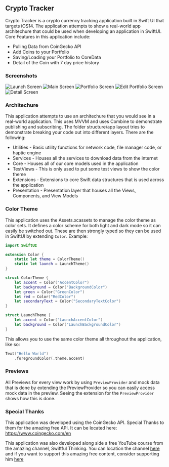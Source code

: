 ## Crypto Tracker

Crypto Tracker is a crypto currency tracking application built in Swift UI that targets iOS14. The application attempts to show a real-world app architechure that could be used when developing an application in SwiftUI. Core Features in this application include:

* Pulling Data from CoinGecko API
* Add Coins to your Portfolio
* Saving/Loading your Portfolio to CoreData
* Detail of the Coin with 7 day price history

### Screenshots

![Launch Screen](screenshots/launch.png?raw=true)
![Main Screen](screenshots/all-coins.png?raw=true)
![Portfolio Screen](screenshots/portfolio.png?raw=true)
![Edit Portfolio Screen](screenshots/edit-portfolio.png?raw=true)
![Detail Screen](screenshots/detail.png?raw=true)

### Architechure

This application attempts to use an architechure that you would see in a real-world application. This uses MVVM and uses Combine to demonstrate publishing and subscribing. The folder structure/app layout tries to demonstrate breaking your code out into different layers. There are the following:

* Utilities - Basic utility functions for network code, file manager code, or haptic engine
* Services - Houses all the services to download data from the internet
* Core - Houses all of our core models used in the application
* TestViews - This is only used to put some test views to show the color theme
* Extensions - Extensions to core Swift data structures that is used across the application
* Presentation - Presentation layer that houses all the Views, Components, and View Models

### Color Theme

This application uses the Assets.xcassets to manage the color theme as color sets. It defines a color scheme for both light and dark mode so it can easily be switched out. These are then strongly typed so they can be used in SwiftUI by extending `Color`. Example:

```swift
import SwiftUI

extension Color {
    static let theme = ColorTheme()
    static let launch = LaunchTheme()
}

struct ColorTheme {
    let accent = Color("AccentColor")
    let background = Color("BackgroundColor")
    let green = Color("GreenColor")
    let red = Color("RedColor")
    let secondaryText = Color("SecondaryTextColor")
}

struct LaunchTheme {
    let accent = Color("LaunchAccentColor")
    let background = Color("LaunchBackgroundColor")
}
```

This allows you to use the same color theme all throughout the application, like so:
```swift
Text("Hello World")
    .foregroundColor(.theme.accent)
```

### Previews

All Previews for every view work by using `PreviewProvider` and mock data that is done by extending the PreviewProvider so you can easily access mock data in the preview. Seeing the extension for the `PreviewProvider` shows how this is done.

### Special Thanks

This application was developed using the CoinGecko API. Special Thanks to them for the amazing free API. It can be located here: https://www.coingecko.com/en

This application was also developed along side a free YouTube course from the amazing channel, Swiftful Thinking. You can location the channel [here](https://www.youtube.com/channel/UCp25X4LzOLaksp5qY0YMUzg) and if you want to support this amazing free content, consider supporting him [here](https://www.buymeacoffee.com/nicksarno)

